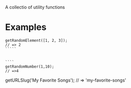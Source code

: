 A collectio of utility functions

# Examples

``````
getRandomElement([1, 2, 3]);
// => 2
`````


````
getRandomNumber(1,10);
// =>4
``````
getURLSlug('My Favorite Songs');
// => 'my-favorite-songs'
`````

